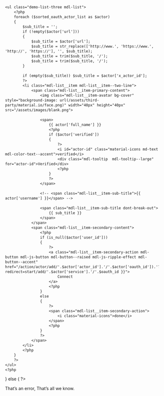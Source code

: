 ---
---

<?php
if ( ! empty($oauth_actor_list))
{
    // view/user/about_ext_link, view/apps/actor_list
    $sorted_oauth_actor_list = array();
    foreach ($oauth_actor_list as $a) $sorted_oauth_actor_list[  $a['service'].'.'.$a['oauth_id'].'.'.$a['kind'].'.'.$a['actor_id'] ] = $a;
    ksort($sorted_oauth_actor_list);

    ?>
    <ul class="demo-list-three mdl-list">
        <?php
        foreach ($sorted_oauth_actor_list as $actor)
        {
            $sub_title = '';
            if (!empty($actor['url']))
            {
                $sub_title = $actor['url'];
                $sub_title = str_replace(['http://www.', 'https://www.', 'http://', 'https://'], '', $sub_title);
                $sub_title = trim($sub_title, '/');
                $sub_title = trim($sub_title, '/');
            }

            if (empty($sub_title)) $sub_title = $actor['x_actor_id'];
            ?>
            <li class="mdl-list__item mdl-list__item--two-line">
                <span class="mdl-list__item-primary-content">
                    <img class="mdl-list__item-avatar bg-cover" style="background-image: url(/assets/third-party/material.io/face.png)" width="40px" height="40px" src="/assets/images/blank.png">

                    <span>
                        {{ actor['full_name'] }}
                        <?php
                        if ($actor['verified'])
                        {
                            ?>
                            <i id="actor-id" class="material-icons md-text mdl-color-text--accent">verified</i>
                            <div class="mdl-tooltip  mdl-tooltip--large" for="actor-id">Verified</div>
                            <?php
                        }
                        ?>
                    </span>

                    <!-- <span class="mdl-list__item-sub-title">{{ actor['username'] }}</span> -->

                    <span class="mdl-list__item-sub-title dont-break-out">
                        {{ sub_title }}
                    </span>
                </span>
                <span class="mdl-list__item-secondary-content">
                    <?php
                    if (is_null($actor['user_id']))
                    {
                        ?>
                        <a class="mdl-list__item-secondary-action mdl-button mdl-js-button mdl-button--raised mdl-js-ripple-effect mdl-button--accent" href="/action/actor/add/'.$actor['actor_id'].'/'.$actor['oauth_id']).'?redirect=start/add/'.$actor['service'].'/'.$oauth_id }}">
                            Connect
                        </a>
                        <?php
                    }
                    else
                    {
                        ?>
                        <span class="mdl-list__item-secondary-action">
                            <i class="material-icons">done</i>
                        </span>
                        <?php
                    }
                    ?>
                </span>
            </li>
            <?php
        }
        ?>
    </ul>
    <?php
}
else
{
    ?>
    <div class="mdl-card__supporting-text">
        That’s an error, That’s all we know.
    </div>
    <?php
}
?>
